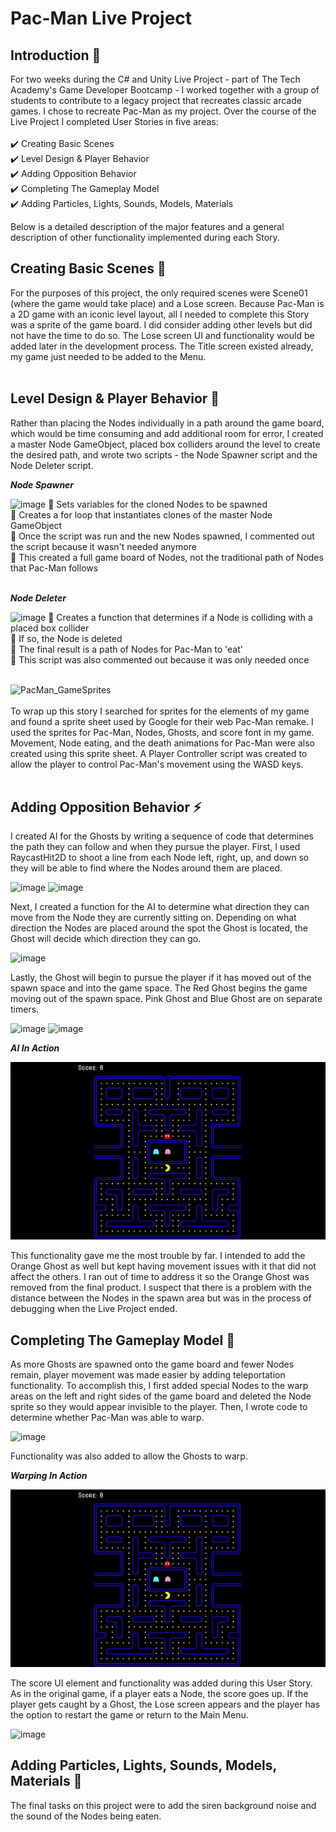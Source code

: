 # Pac-Man Live Project

## Introduction 💭

For two weeks during the C# and Unity Live Project - part of The Tech Academy's Game Developer Bootcamp - I worked together with a group of students to contribute to a legacy project that recreates classic arcade games. I chose to recreate Pac-Man as my project. Over the course of the Live Project I completed User Stories in five areas: <br><br>
  ✔️ Creating Basic Scenes <br>
  ✔️ Level Design & Player Behavior <br>
  ✔️ Adding Opposition Behavior <br>
  ✔️ Completing The Gameplay Model <br>
  ✔️ Adding Particles, Lights, Sounds, Models, Materials <br>

Below is a detailed description of the major features and a general description of other functionality implemented during each Story.

## Creating Basic Scenes  🍃 
For the purposes of this project, the only required scenes were Scene01 (where the game would take place) and a Lose screen. Because Pac-Man is a 2D game with an iconic level layout, all I needed to complete this Story was a sprite of the game board. I did consider adding other levels but did not have the time to do so. The Lose screen UI and functionality would be added later in the development process. The Title screen existed already, my game just needed to be added to the Menu.<br><br>

## Level Design & Player Behavior  🚧 
Rather than placing the Nodes individually in a path around the game board, which would be time consuming and add additional room for error, I created a master Node GameObject, placed box colliders around the level to create the desired path, and wrote two scripts - the Node Spawner script and the Node Deleter script.

***Node Spawner***

![image](https://github.com/megleedev/PacMan-Live-Project/assets/127007134/067d697e-a3b3-40fe-bf3c-ecf5abd9acb4)
  🔹 Sets variables for the cloned Nodes to be spawned <br>
  🔹 Creates a for loop that instantiates clones of the master Node GameObject <br>
  🔹 Once the script was run and the new Nodes spawned, I commented out the script because it wasn't needed anymore <br> 
  🔹 This created a full game board of Nodes, not the traditional path of Nodes that Pac-Man follows <br><br>

***Node Deleter***

![image](https://github.com/megleedev/PacMan-Live-Project/assets/127007134/bbb81b07-689f-4e45-93a4-c9c56a459d5c)
  🔹 Creates a function that determines if a Node is colliding with a placed box collider <br>
  🔹 If so, the Node is deleted <br>
  🔹 The final result is a path of Nodes for Pac-Man to 'eat' <br>
  🔹 This script was also commented out because it was only needed once <br><br>

![PacMan_GameSprites](https://github.com/megleedev/PacMan-Live-Project/assets/127007134/1c9ba85b-ddee-4384-8bff-c96d0705c2d4)<br><br>
To wrap up this story I searched for sprites for the elements of my game and found a sprite sheet used by Google for their web Pac-Man remake. I used the sprites for Pac-Man, Nodes, Ghosts, and score font in my game. Movement, Node eating, and the death animations for Pac-Man were also created using this sprite sheet. A Player Controller script was created to allow the player to control Pac-Man's movement using the WASD keys.<br><br>

## Adding Opposition Behavior ⚡ 
I created AI for the Ghosts by writing a sequence of code that determines the path they can follow and when they pursue the player. First, I used RaycastHit2D to shoot a line from each Node left, right, up, and down so they will be able to find where the Nodes around them are placed. <br>

![image](https://github.com/megleedev/PacMan-Live-Project/assets/127007134/457806b1-b39a-450d-a673-5baa1b0d6c97)
![image](https://github.com/megleedev/PacMan-Live-Project/assets/127007134/10c171c3-a3f2-4d06-babf-483818ca59d5)

Next, I created a function for the AI to determine what direction they can move from the Node they are currently sitting on. Depending on what direction the Nodes are placed around the spot the Ghost is located, the Ghost will decide which direction they can go. <br>

![image](https://github.com/megleedev/PacMan-Live-Project/assets/127007134/ee7fddc0-fd27-4069-af43-7e11ed238e53)

Lastly, the Ghost will begin to pursue the player if it has moved out of the spawn space and into the game space. The Red Ghost begins the game moving out of the spawn space. Pink Ghost and Blue Ghost are on separate timers. <br>

![image](https://github.com/megleedev/PacMan-Live-Project/assets/127007134/f88f2ce9-1a73-4052-9082-2819e5c74b59)
![image](https://github.com/megleedev/PacMan-Live-Project/assets/127007134/b7d41a7b-9a9d-41fc-b66e-bf05d9cb68a4)

***AI In Action***

![](https://github.com/megleedev/PacMan-Live-Project/blob/main/AI_behavior.gif)

This functionality gave me the most trouble by far. I intended to add the Orange Ghost as well but kept having movement issues with it that did not affect the others. I ran out of time to address it so the Orange Ghost was removed from the final product. I suspect that there is a problem with the distance between the Nodes in the spawn area but was in the process of debugging when the Live Project ended. <br>

## Completing The Gameplay Model  🚀 

As more Ghosts are spawned onto the game board and fewer Nodes remain, player movement was made easier by adding teleportation functionality. To accomplish this, I first added special Nodes to the warp areas on the left and right sides of the game board and deleted the Node sprite so they would appear invisible to the player. Then, I wrote code to determine whether Pac-Man was able to warp.<br>

![image](https://github.com/megleedev/PacMan-Live-Project/assets/127007134/fae0def2-526e-4ca2-a90c-4b91bdd5ee17)

Functionality was also added to allow the Ghosts to warp. <br>

***Warping In Action***

![](https://github.com/megleedev/PacMan-Live-Project/blob/main/Teleport.gif)

The score UI element and functionality was added during this User Story. As in the original game, if a player eats a Node, the score goes up. If the player gets caught by a Ghost, the Lose screen appears and the player has the option to restart the game or return to the Main Menu.

![image](https://github.com/megleedev/PacMan-Live-Project/assets/127007134/185bb22f-bbb6-4fff-90ea-00b82f7b5f2f)

## Adding Particles, Lights, Sounds, Models, Materials  🎉 

The final tasks on this project were to add the siren background noise and the sound of the Nodes being eaten. 
